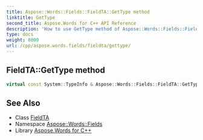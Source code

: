 ```yaml
---
title: Aspose::Words::Fields::FieldTA::GetType method
linktitle: GetType
second_title: Aspose.Words for C++ API Reference
description: 'How to use GetType method of Aspose::Words::Fields::FieldTA class in C++.'
type: docs
weight: 8000
url: /cpp/aspose.words.fields/fieldta/gettype/
---
```

## FieldTA::GetType method




```cpp
virtual const System::TypeInfo & Aspose::Words::Fields::FieldTA::GetType() const override
```

## See Also

* Class [FieldTA](../)
* Namespace [Aspose::Words::Fields](../../)
* Library [Aspose.Words for C++](../../../)

